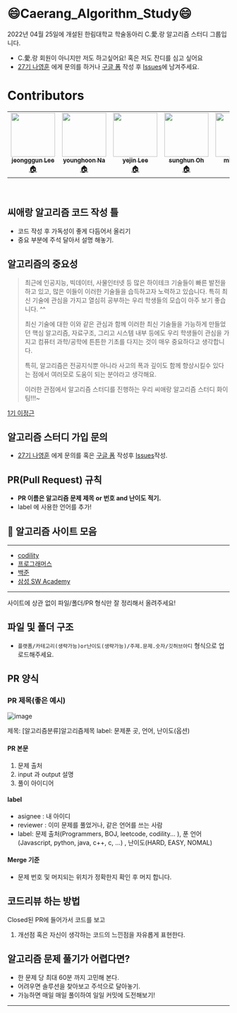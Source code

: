 # 😄Caerang_Algorithm_Study😄

2022년 04월 25일에 개설된 한림대학교 학술동아리 C.愛.랑 알고리즘 스터디 그룹입니다.
- C.愛.랑 회원이 아니지만 저도 하고싶어요! 혹은 저도 잔디를 심고 싶어요 
- [27기 나영훈](https://github.com/younghoonNa) 에게 문의를 하거나 [구글 폼](https://docs.google.com/forms/d/e/1FAIpQLSeDnfJmwfvDlwRKHVjXWHYrNKpciEumoe9OPgHyFKO8FotE-A/viewform?usp=sf_link) 작성 후 [Issues](https://github.com/CaerangManagement/caerang-algorithm-study/issues)에 남겨주세요.

# Contributors
<table>
  <tr>
    <td align="center"><a href="https://github.com/jeonggunlee"><img src="https://user-images.githubusercontent.com/38518648/169961346-f4e57bd5-c0bc-4f9f-835b-85494713a1ae.png" width="100px;" alt=""/><br /><sub><b>jeongggun Lee</b></sub></a><br /><a href="https://sites.google.com/site/embeddedsochallymuniv" title="Code">🏠</a></td>
    <td align="center"><a href="https://github.com/younghoonNa"><img src="https://user-images.githubusercontent.com/38518648/169723488-2fb15dfc-2b65-4ec6-8d3a-9ea56a404952.png" width="100px;" alt=""/><br /><sub><b>younghoon Na</b></sub></a><br /><a href="https://187cm.tistory.com/" title="Code">🏠</a></td>
    <td align="center"><a href="https://github.com/yetniek"><img src="https://user-images.githubusercontent.com/38518648/169725963-e2496ee8-4eba-4a59-ad3d-9f0d01aaf902.png" width="100px;" alt=""/><br /><sub><b>yejin Lee</b></sub></a><br /><a href="https://velog.io/@yetniek" title="Code">🏠</a></td>
    <td align="center"><a href="https://github.com/owinhun"><img src="https://user-images.githubusercontent.com/38518648/169723553-4b81f2bc-1335-484b-99ee-c25b36f899ba.png" width="100px;" alt=""/><br /><sub><b>sunghun Oh</b></sub></a><br /><a href="https://github.com/owinhun" title="Code">🏠</a></td>
    <td align="center"><a href="https://github.com/dsbikz"><img src="https://user-images.githubusercontent.com/38518648/169723660-6282e133-f69c-4cab-a910-02369537f3c4.png" width="100px;" alt=""/><br /><sub><b>minju Lee</b></sub></a><br /><a href="https://github.com/dsbikz" title="Code">🏠</a></td>
    <td align="center"><a href="https://github.com/sunyeongan"><img src="https://user-images.githubusercontent.com/38518648/169725476-a7bf789f-f055-4aee-b08e-8c4c5c271997.png" width="100px;" alt=""/><br /><sub><b>sunyeong An</b></sub></a><br /><a href="https://github.com/sunyeongan" title="Code">🏠</a></td>
    <td align="center"><a href="https://github.com/CHOUMnote"><img src="https://user-images.githubusercontent.com/38518648/169725744-ab94e6fc-a7d7-4b00-b85c-e8a374fae2d9.png" width="100px;" alt=""/><br /><sub><b>jiho Kim</b></sub></a><br /><a href="https://github.com/CHOUMnote" title="Code">🏠</a></td>
    <td align="center"><a href="https://github.com/gillsang"><img src="https://user-images.githubusercontent.com/38518648/169725867-27858232-fd6f-4610-9078-d75d02c7e273.png" width="100px;" alt=""/><br /><sub><b>sanghyun Gill</b></sub></a><br /><a href="https://github.com/gillsang" title="Code">🏠</a></td>

  </tr>
</table>

<br>
  
## 씨애랑 알고리즘 코드 작성 틀
- 코드 작성 후 가독성이 좋게 다듬어서 올리기
- 중요 부분에 주석 달아서 설명 해놓기.

## 알고리즘의 중요성
>최근에 인공지능, 빅데이터, 사물인터넷 등 많은 하이테크 기술들이 빠른 발전을 하고 있고, 많은 이들이 이러한 기술들을 습득하고자 노력하고 있습니다. 특히 최신 기술에 관심을 가지고 열심히 공부하는 우리 학생들의 모습이 아주 보기 좋습니다. ^^
>
>최신 기술에 대한 이와 같은 관심과 함께 이러한 최신 기술들을 가능하게 만들었던 핵심 알고리즘, 자료구조, 그리고 시스템 내부 등에도 우리 학생들이 관심을 가지고 컴퓨터 과학/공학에 튼튼한 기초를 다지는 것이 매우 중요하다고 생각합니다. 
>
>특히, 알고리즘은 전공지식뿐 아니라 사고의 폭과 깊이도 함께 향상시킬수 있다는 점에서 여러모로 도움이 되는 분야라고 생각해요.
>
>이러한 관점에서 알고리즘 스터디를 진행하는 우리 씨애랑 알고리즘 스터디 화이팅!!!~

[1기 이정근](https://github.com/jeonggunlee)

## 알고리즘 스터디 가입 문의 
- [27기 나영훈](https://github.com/younghoonNa) 에게 문의를 혹은 [구글 폼](https://docs.google.com/forms/d/e/1FAIpQLSeDnfJmwfvDlwRKHVjXWHYrNKpciEumoe9OPgHyFKO8FotE-A/viewform?usp=sf_link) 작성후 [Issues](https://github.com/CaerangManagement/caerang-algorithm-study/issues)작성.


## PR(Pull Request) 규칙

- <b> PR 이름은 알고리즘 문제 제목 or 번호 and 난이도 적기. </b>
- label 에 사용한 언어를 추가!

## 🥇 알고리즘 사이트 모음
---
- [codility](https://app.codility.com/)
- [프로그래머스](https://programmers.co.kr/?utm_source=google&utm_medium=cpc&utm_campaign=brand_prgms_pc&gclid=CjwKCAjwgr6TBhAGEiwA3aVuIQXmT8YH8jdl1th-cq3_JZgRecC6XPHmVBsLuXyaue86m3dbPMCs9BoC5HIQAvD_BwE)
- [백준](https://www.acmicpc.net/)
- [삼성 SW Academy](https://swexpertacademy.com/main/main.do)
---

사이트에 상관 없이 파일/폴더/PR 형식만 잘 정리해서 올려주세요!
  

## 파일 및 폴더 구조
  - `플랫폼/카테고리(생략가능)or난이도(생략가능)/주제.문제.숫자/깃허브아디` 형식으로 업로드해주세요.

## PR 양식

### PR 제목(좋은 예시)
![image](https://user-images.githubusercontent.com/38518648/169649797-0ded3af3-ccb3-4c84-8d49-141d009f9ae7.png)

제목: [알고리즘분류]알고리즘제목 
label: 문제푼 곳, 언어, 난이도(옵션)

#### PR 본문
1. 문제 출처
2. input 과 output 설명
3. 풀이 아이디어

#### label
- asignee : 내 아이디
- reviewer : 이미 문제를 풀었거나, 같은 언어를 쓰는 사람
- label: 문제 출처(Programmers, BOJ, leetcode, codility... ), 푼 언어(Javascript, python, java, c++, c, ...) , 난이도(HARD, EASY, NOMAL)

#### Merge 기준
- 문제 번호 및 머지되는 위치가 정확한지 확인 후 머지 합니다.

## 코드리뷰 하는 방법

Closed된 PR에 들어가서 코드를 보고
1. 개선점 혹은 자신이 생각하는 코드의 느낀점을 자유롭게 표현한다.

## 알고리즘 문제 풀기가 어렵다면?

- 한 문제 당 최대 60분 까지 고민해 본다.
- 어려우면 솔루션을 찾아보고 주석으로 달아놓기.
- 가능하면 매일 매일 풀이하여 일일 커밋에 도전해보기!
****
